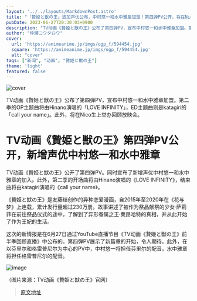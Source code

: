 ```yaml
---
layout: '../../layouts/MarkdownPost.astro'
title: "「贄姫と獣の王」追加声优公布，中村悠一和水中雅章加盟！第四弹PV公开，将在Nico生上举办回顾放映会"
pubDate: 2023-06-27T20:30:03+0900
description: "TV动画《贄姫と獣の王》公布了第四弹PV，宣布中村悠一和水中雅章加盟。第二季的OP主题曲将由Hinano演唱的「LOVE INFINITY」，ED主题曲则是katagiri的「call your name」。此外，将在Nico生上举办回顾放映会。"
author: "仲瀬コウタロウ"
cover:
  url: 'https://animeanime.jp/imgs/ogp_f/594454.jpg'
  square: 'https://animeanime.jp/imgs/ogp_f/594454.jpg'
  alt: "cover"
tags: ["新闻", "动画", "贄姫と獣の王"]
theme: 'light'
featured: false
---
```


![cover](https://animeanime.jp/imgs/ogp_f/594454.jpg)

TV动画《贄姫と獣の王》公布了第四弹PV，宣布中村悠一和水中雅章加盟。第二季的OP主题曲将由Hinano演唱的「LOVE INFINITY」，ED主题曲则是katagiri的「call your name」。此外，将在Nico生上举办回顾放映会。

# TV动画《贄姫と獣の王》第四弹PV公开，新增声优中村悠一和水中雅章

TV动画《贄姫と獣の王》公开了第四弹PV。同时宣布了新增声优中村悠一和水中雅章的加入。此外，第二季的开场曲将由Hinano演唱的《LOVE INFINITY》，结束曲将由katagiri演唱的《call your name》。

《贄姫と獣の王》是友藤结创作的异种恋爱漫画，自2015年至2020年在《花与梦》上连载，累计发行量超过230万册。故事讲述了被作为祭品献祭的少女·萨莉菲在前往祭品仪式的途中，了解到了异形眷属之王·莱昂哈特的真相，并从此开始了作为王妃的生活。

这次的新情报是在6月27日通过YouTube直播节目《TV动画《贄姫と獣の王》前半季回顾直播》中公布的。第四弹PV展示了新篇章的开始，令人期待。此外，在以芬里尔和格雷普尼尔为中心的PV中，中村悠一将担任芬里尔的配音，水中雅章将担任格雷普尼尔的配音。

![image](imgs/ctms-editor-youtube.png)

（图片来源：TV动画《贄姫と獣の王》官网）

>[原文地址](https://animeanime.jp/article/2023/06/27/78207.html)  